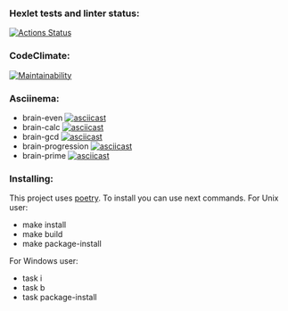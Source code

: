 ### Hexlet tests and linter status:

[![Actions Status](https://github.com/Alayzcer/python-project-49/workflows/hexlet-check/badge.svg)](https://github.com/Alayzcer/python-project-49/actions)

### CodeClimate:

[![Maintainability](https://api.codeclimate.com/v1/badges/348a176e1511ca661fda/maintainability)](https://codeclimate.com/github/Alayzcer/python-project-49/maintainability)

### Asciinema:

- brain-even
  [![asciicast](https://asciinema.org/a/G0GQJTq14xdFY3lEDFomQI5Ts.svg)](https://asciinema.org/a/G0GQJTq14xdFY3lEDFomQI5Ts)
- brain-calc
  [![asciicast](https://asciinema.org/a/cSqNci4gNsbhCcOtRbX9OF7iM.svg)](https://asciinema.org/a/cSqNci4gNsbhCcOtRbX9OF7iM)
- brain-gcd
  [![asciicast](https://asciinema.org/a/Klc5MgJI1FA61pSyKQoPleNYZ.svg)](https://asciinema.org/a/Klc5MgJI1FA61pSyKQoPleNYZ)
- brain-progression
  [![asciicast](https://asciinema.org/a/4EjfvEAz29A9ArHlUuD2lNXM0.svg)](https://asciinema.org/a/4EjfvEAz29A9ArHlUuD2lNXM0)
- brain-prime
  [![asciicast](https://asciinema.org/a/mi6PHKuEiCzi5HKEhY8kn7bhU.svg)](https://asciinema.org/a/mi6PHKuEiCzi5HKEhY8kn7bhU)

### Installing:

This project uses [poetry](https://python-poetry.org/).
To install you can use next commands.
For Unix user:

- make install
- make build
- make package-install

For Windows user:

- task i
- task b
- task package-install
